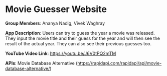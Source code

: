 # Movie Guesser Website

**Group Members**: Ananya Nadig, Vivek Waghray

**App Description**: Users can try to guess the year a movie was released. They input the movie title and their guess for the year and will then see the result of the actual year. They can also see their previous guesses too. 

**YouTube Video Link**: https://youtu.be/J6V0tPQ2mTM

**APIs**: Movie Database Alternative (https://rapidapi.com/rapidapi/api/movie-database-alternative/)
